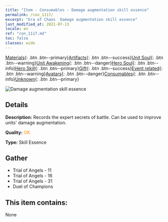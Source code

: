 ```yaml
---
title: "Item - Consumables - Damage augmentation skill essence"
permalink: /con_1117/
excerpt: "Era of Chaos  Damage augmentation skill essence"
last_modified_at: 2021-07-13
locale: en
ref: "con_1117.md"
toc: false
classes: wide
---
```

 [Materials](/Items/){: .btn .btn--primary}[Artifacts](/Items/Artifacts/){: .btn .btn--success}[Unit Soul](/Items/UnitSoul/){: .btn .btn--warning}[Unit Awakening](/Items/UnitAwakening/){: .btn .btn--danger}[Hero Soul](/Items/HeroSoul/){: .btn .btn--info}[Hero Skill](/Items/HeroSkill/){: .btn .btn--primary}[Gift](/Items/Gift/){: .btn .btn--success}[Event related](/Items/Events/){: .btn .btn--warning}[Avatars](/Items/Avatars/){: .btn .btn--danger}[Consumables](/Items/Consumables/){: .btn .btn--info}[Unknown](/Items/Unknown/){: .btn .btn--primary}

 ![Damage augmentation skill essence](/images/t/i_7008.png)

## Details
 **Description:** Records the expert secrets of battle. Can be used to improve units' damage augmentation.

 **Quality:** <span style="color: #FF8C00">OK</span>

 **Type:** Skill Essence

## Gather

*    Trial of Angels - 11 
*    Trial of Angels - 16 
*    Trial of Angels - 31 
*    Duel of Champions 

## This item contains:

  None

